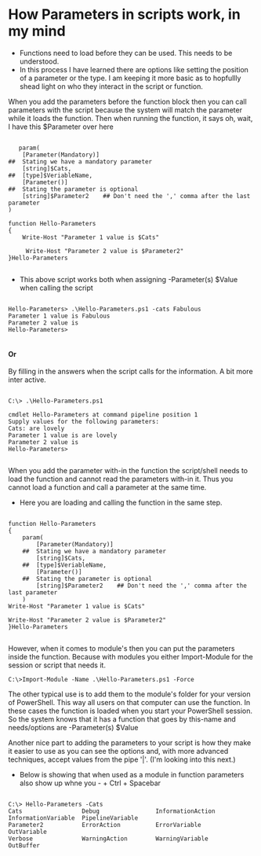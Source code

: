 # How Parameters in scripts work, in my mind

- Functions need to load before they can be used. This needs to be understood.
- In this process I have learned there are options like setting the position of a parameter or the type. I am keeping it more basic as to hopfullly shead light on who they interact in the script or function.

<p>
When you add the parameters before the function block then you can call parameters with the script because the system will match the parameter while it loads the function. Then when running the function, it says oh, wait, I have this $Parameter over here

<pre><code>
   param(
    [Parameter(Mandatory)]
##  Stating we have a mandatory parameter
    [string]$Cats,
##  [type]$VeriableName,
    [Parameter()]
##  Stating the parameter is optional
    [string]$Parameter2    ## Don't need the ',' comma after the last parameter
)

function Hello-Parameters
{
    Write-Host "Parameter 1 value is $Cats"

     Write-Host "Parameter 2 value is $Parameter2"
}Hello-Parameters

</code></pre>

- This above script works both when assigning -Parameter(s) $Value when calling the script

<pre><code>
Hello-Parameters> .\Hello-Parameters.ps1 -cats Fabulous
Parameter 1 value is Fabulous
Parameter 2 value is
Hello-Parameters>

</code></pre>

#### Or

<p>By filling in the answers when the script calls for the information. A bit more inter active.

<pre><code>
C:\> .\Hello-Parameters.ps1

cmdlet Hello-Parameters at command pipeline position 1
Supply values for the following parameters:
Cats: are lovely
Parameter 1 value is are lovely
Parameter 2 value is
Hello-Parameters>

</code></pre>

<p>When you add the parameter with-in the function the script/shell needs to load the function and cannot read the parameters with-in it. Thus you cannot load a function and call a parameter at the same time.

- Here you are loading and calling the function in the same step.

<pre><code>
function Hello-Parameters
{
    param(
        [Parameter(Mandatory)]
    ##  Stating we have a mandatory parameter
        [string]$Cats,
    ##  [type]$VeriableName,
        [Parameter()]
    ##  Stating the parameter is optional
        [string]$Parameter2    ## Don't need the ',' comma after the last parameter
    )
Write-Host "Parameter 1 value is $Cats"

Write-Host "Parameter 2 value is $Parameter2"
}Hello-Parameters

</code></pre>

<p> However, when it comes to module's then you can put the parameters inside the function. Because with modules you either Import-Module for the session or script that needs it.

<pre><code>C:\>Import-Module -Name .\Hello-Parameters.ps1 -Force
</code></pre>

The other typical use is to add them to the module's folder for your version of PowerShell. This way all users on that computer can use the function. In these cases the function is loaded when you start your PowerShell session. So the system knows that it has a function that goes by this-name and needs/options are -Parameter(s) $Value

Another nice part to adding the parameters to your script is how they make it easier to use as you can see the options and, with more advanced techniques, accept values from the pipe '|'. (I'm looking into this next.)

- Below is showing that when used as a module in function parameters also show up whne you  - + Ctrl + Spacebar

<pre><code>
C:\> Hello-Parameters -Cats
Cats                 Debug                InformationAction    InformationVariable  PipelineVariable
Parameter2           ErrorAction          ErrorVariable        OutVariable
Verbose              WarningAction        WarningVariable      OutBuffer
</code></pre>